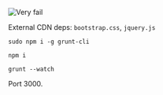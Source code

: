 ![Very fail](http://i.imgur.com/OYDB5y5.png "So contest")

External CDN deps: `bootstrap.css`, `jquery.js`

```
sudo npm i -g grunt-cli

npm i

grunt --watch
```

Port 3000.
